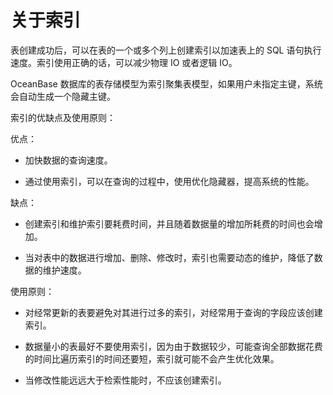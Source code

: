 关于索引
=========================

表创建成功后，可以在表的一个或多个列上创建索引以加速表上的 SQL 语句执行速度。索引使用正确的话，可以减少物理 IO 或者逻辑 IO。

OceanBase 数据库的表存储模型为索引聚集表模型，如果用户未指定主键，系统会自动生成一个隐藏主键。

索引的优缺点及使用原则：

优点：

* 加快数据的查询速度。

* 通过使用索引，可以在查询的过程中，使用优化隐藏器，提高系统的性能。

缺点：

* 创建索引和维护索引要耗费时间，并且随着数据量的增加所耗费的时间也会增加。

<!-- -->

* 当对表中的数据进行增加、删除、修改时，索引也需要动态的维护，降低了数据的维护速度。

使用原则：

* 对经常更新的表要避免对其进行过多的索引，对经常用于查询的字段应该创建索引。

* 数据量小的表最好不要使用索引，因为由于数据较少，可能查询全部数据花费的时间比遍历索引的时间还要短，索引就可能不会产生优化效果。

* 当修改性能远远大于检索性能时，不应该创建索引。
